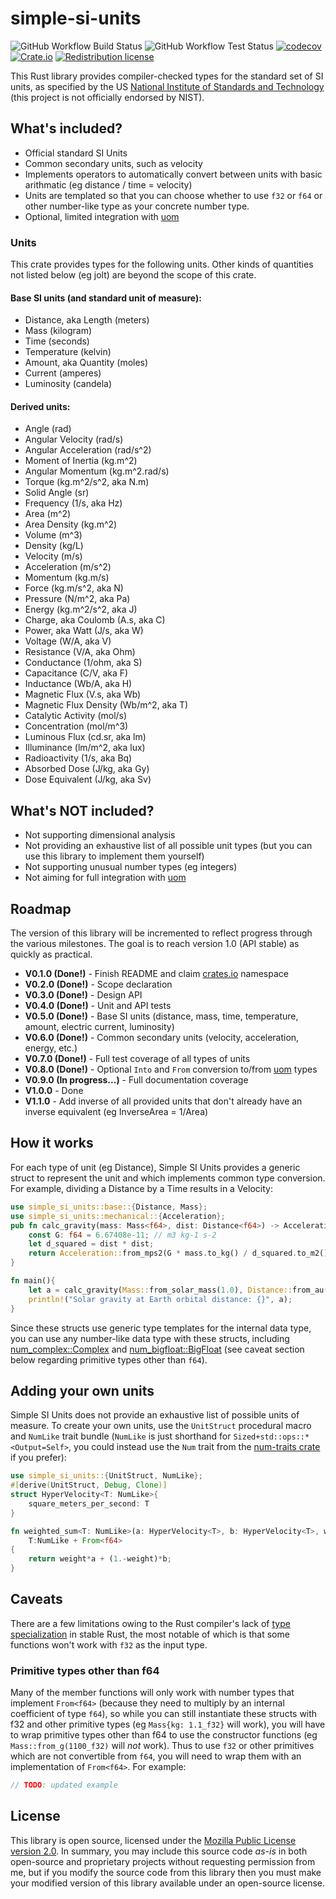 # simple-si-units
![GitHub Workflow Build Status](https://github.com/DrPlantabyte/simple-si-units/actions/workflows/build-main.yml/badge.svg) ![GitHub Workflow Test Status](https://github.com/DrPlantabyte/simple-si-units/actions/workflows/unit-test-main.yml/badge.svg) [![codecov](https://codecov.io/gh/DrPlantabyte/simple-si-units/branch/main/graph/badge.svg?token=PRSVR7M9A0)](https://codecov.io/gh/DrPlantabyte/simple-si-units) [![Crate.io](https://img.shields.io/crates/v/simple-si-units)](https://crates.io/crates/simple-si-units) [![Redistribution license](https://img.shields.io/github/license/DrPlantabyte/simple-si-units?color=green)](https://github.com/DrPlantabyte/simple-si-units/blob/main/simple-si-units/LICENSE)

This Rust library provides compiler-checked types for the standard set of SI 
units, as specified by the US [National Institute of Standards and Technology](https://www.nist.gov/pml/owm/metric-si/si-units) (this project is not officially endorsed by NIST).

## What's included?
* Official standard SI Units
* Common secondary units, such as velocity
* Implements operators to automatically convert between units with basic 
  arithmatic (eg distance / time = velocity)
* Units are templated so that you can choose whether to use `f32` or `f64` or other number-like type as your concrete number type.
* Optional, limited integration with [uom](https://crates.io/crates/uom)

### Units
This crate provides types for the following units. Other kinds of 
quantities not listed below (eg jolt) are beyond the scope of this crate.

#### Base SI units (and standard unit of measure):
* Distance, aka Length (meters)
* Mass (kilogram)
* Time (seconds)
* Temperature (kelvin)
* Amount, aka Quantity (moles)
* Current (amperes)
* Luminosity (candela)

#### Derived units:
* Angle (rad)
* Angular Velocity (rad/s)
* Angular Acceleration (rad/s^2)
* Moment of Inertia (kg.m^2)
* Angular Momentum (kg.m^2.rad/s)
* Torque (kg.m^2/s^2, aka N.m)
* Solid Angle (sr)
* Frequency (1/s, aka Hz)
* Area (m^2)
* Area Density (kg.m^2)
* Volume (m^3)
* Density (kg/L)
* Velocity (m/s)
* Acceleration (m/s^2)
* Momentum (kg.m/s)
* Force (kg.m/s^2, aka N)
* Pressure (N/m^2, aka Pa)
* Energy (kg.m^2/s^2, aka J)
* Charge, aka Coulomb (A.s, aka C)
* Power, aka Watt (J/s, aka W)
* Voltage (W/A, aka V)
* Resistance (V/A, aka Ohm)
* Conductance (1/ohm, aka S)
* Capacitance (C/V, aka F)
* Inductance (Wb/A, aka H)
* Magnetic Flux (V.s, aka Wb)
* Magnetic Flux Density (Wb/m^2, aka T)
* Catalytic Activity (mol/s)
* Concentration (mol/m^3)
* Luminous Flux (cd.sr, aka lm)
* Illuminance (lm/m^2, aka lux)
* Radioactivity (1/s, aka Bq)
* Absorbed Dose (J/kg, aka Gy)
* Dose Equivalent (J/kg, aka Sv)

## What's NOT included?
* Not supporting dimensional analysis
* Not providing an exhaustive list of all possible unit types (but you can use 
  this library to implement them yourself)
* Not supporting unusual number types (eg integers)
* Not aiming for full integration with [uom](https://crates.io/crates/uom)

## Roadmap
The version of this library will be incremented to reflect progress through the various milestones. The goal is to reach version 1.0 (API stable) as quickly as practical.

* **V0.1.0 (Done!)** - Finish README and claim [crates.io](https://crates.io/) 
  namespace
* **V0.2.0 (Done!)** - Scope declaration
* **V0.3.0 (Done!)** - Design API
* **V0.4.0 (Done!)** - Unit and API tests
* **V0.5.0 (Done!)** - Base SI units (distance, mass, time, temperature, amount, 
  electric current, luminosity)
* **V0.6.0 (Done!)** - Common secondary units (velocity, acceleration, energy, etc.)
* **V0.7.0 (Done!)** - Full test coverage of all types of units
* **V0.8.0 (Done!)** - Optional `Into` and `From` conversion to/from [uom](https://crates.io/crates/uom) types
* **V0.9.0 (In progress...)** - Full documentation coverage
* **V1.0.0** - Done
* **V1.1.0** - Add inverse of all provided units that don't already have an 
  inverse equivalent (eg InverseArea = 1/Area)

## How it works
For each type of unit (eg Distance), Simple SI Units provides a generic struct 
to represent the unit and which implements common type conversion. For example, 
dividing a Distance by a Time results in a Velocity:
```rust
use simple_si_units::base::{Distance, Mass};
use simple_si_units::mechanical::{Acceleration};
pub fn calc_gravity(mass: Mass<f64>, dist: Distance<f64>) -> Acceleration<f64>{
	const G: f64 = 6.67408e-11; // m3 kg-1 s-2
	let d_squared = dist * dist;
	return Acceleration::from_mps2(G * mass.to_kg() / d_squared.to_m2())
}

fn main(){
	let a = calc_gravity(Mass::from_solar_mass(1.0), Distance::from_au(1.0));
	println!("Solar gravity at Earth orbital distance: {}", a);
}
```

Since these structs use generic type templates for the internal data type, you 
can use any number-like data type with these structs, including 
[num_complex::Complex](https://crates.io/crates/num-complex) and 
[num_bigfloat::BigFloat](https://crates.io/crates/num-bigfloat) (see caveat 
section below regarding primitive types other than `f64`).

## Adding your own units
Simple SI Units does not provide an exhaustive list of possible units of 
measure. To create your own units, use the `UnitStruct` procedural macro and 
`NumLike` trait bundle (`NumLike` is just shorthand for 
`Sized+std::ops::*<Output=Self>`, you could instead use the `Num` trait from 
the 
[num-traits crate](https://crates.io/crates/num-traits) if you prefer):

```rust
use simple_si_units::{UnitStruct, NumLike};
#[derive(UnitStruct, Debug, Clone)]
struct HyperVelocity<T: NumLike>{
	square_meters_per_second: T
}

fn weighted_sum<T: NumLike>(a: HyperVelocity<T>, b: HyperVelocity<T>, weight: f64) -> HyperVelocity<T> where
	T:NumLike + From<f64>
{
	return weight*a + (1.-weight)*b;
}
```

## Caveats
There are a few limitations owing to the Rust compiler's lack of 
[type specialization](https://github.com/rust-lang/rust/issues/31844) in stable 
Rust, the most notable of which is that some functions won't work with `f32` as 
the input type.

### Primitive types other than f64 
Many of the member functions will only work with number types
that implement `From<f64>` (because they need to multiply by an internal 
coefficient of type `f64`), so while you can still instantiate these structs
with f32 and other primitive types (eg `Mass{kg: 1.1_f32}` will work), you will
have to wrap primitive types other than f64 to use the constructor functions
(eg `Mass::from_g(1100_f32)` will *not* work). Thus to use `f32` or other
primitives which are not convertible from `f64`, you will need to wrap them
with an implementation of `From<f64>`. For example:
```rust
// TODO: updated example

```

## License
This library is open source, licensed under the [Mozilla Public License version 2.0](https://www.mozilla.org/en-US/MPL/). In summary, you may include this source code *as-is* in both open-source and proprietary projects without requesting permission from me, but if you modify the source code from this library then you must make your modified version of this library available under an open-source license.
